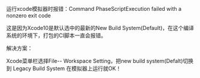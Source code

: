 运行xcode模拟器时报错：Command PhaseScriptExecution failed with a nonzero exit code

这是因为Xcode10是默认选中的最新的New Build System\(Default\)，在这个编译系统的环境下，打包的CI脚本一直会报错。

解决方案：

Xcode菜单栏选择File-- Workspace Setting，把new build system\(Defalt\)切换到 Legacy Build System 在模拟器上运行就OK！

